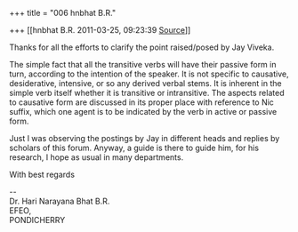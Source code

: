 +++
title = "006 hnbhat B.R."

+++
[[hnbhat B.R.	2011-03-25, 09:23:39 [Source](https://groups.google.com/g/bvparishat/c/L_kwhKsNAvE)]]



  

Thanks for all the efforts to clarify the point raised/posed by Jay Viveka.

  

The simple fact that all the transitive verbs will have their passive form in turn, according to the intention of the speaker. It is not specific to causative, desiderative, intensive, or so any derived verbal stems. It is inherent in the simple verb itself whether it is transitive or intransitive. The aspects related to causative form are discussed in its proper place with reference to Nic suffix, which one agent is to be indicated by the verb in active or passive form.

  

Just I was observing the postings by Jay in different heads and replies by scholars of this forum. Anyway, a guide is there to guide him, for his research, I hope as usual in many departments.

  

With best regards

  

  
--  
Dr. Hari Narayana Bhat B.R.  
EFEO,  
PONDICHERRY  


